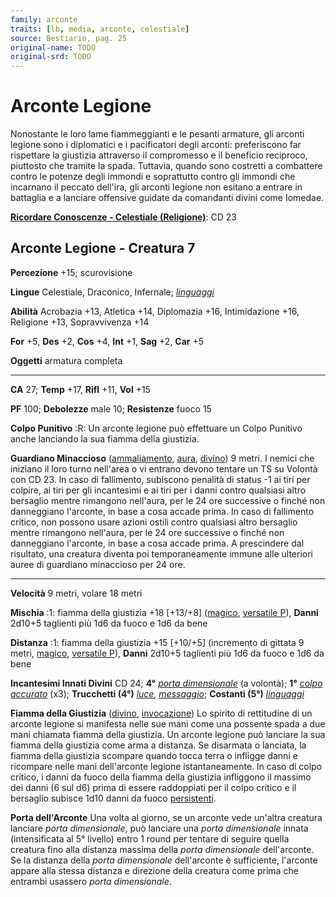 ```yaml
---
family: arconte
traits: [lb, media, arconte, celestiale]
source: Bestiario, pag. 25
original-name: TODO
original-srd: TODO
---
```


# Arconte Legione

Nonostante le loro lame fiammeggianti e le pesanti armature, gli arconti legione
sono i diplomatici e i pacificatori degli arconti: preferiscono far rispettare
la giustizia attraverso il compromesso e il beneficio reciproco, piuttosto che
tramite la spada. Tuttavia, quando sono costretti a combattere contro le potenze
degli immondi e soprattutto contro gli immondi che incarnano il peccato
dell'ira, gli arconti legione non esitano a entrare in battaglia e a lanciare
offensive guidate da comandanti divini come Iomedae.

**[Ricordare Conoscenze - Celestiale (Religione)](/azioni/ricordare-conoscenze)**:
CD 23

## Arconte Legione - Creatura 7

**Percezione** +15; scurovisione

**Lingue** Celestiale, Draconico, Infernale;
_[linguaggi](/incantesimi/linguaggi)_

**Abilità** Acrobazia +13, Atletica +14, Diplomazia +16, Intimidazione +16,
Religione +13, Sopravvivenza +14

**For** +5, **Des** +2, **Cos** +4, **Int** +1, **Sag** +2, **Car** +5

**Oggetti** armatura completa

---

**CA** 27; **Temp** +17, **Rifl** +11, **Vol** +15

**PF** 100; **Debolezze** male 10; **Resistenze** fuoco 15

**Colpo Punitivo** :R: Un arconte legione può effettuare un Colpo Punitivo anche
lanciando la sua fiamma della giustizia.

**Guardiano Minaccioso** ([ammaliamento](/tratti/ammaliamento),
[aura](/tratti/aura), [divino](/tratti/divino)) 9 metri. I nemici che iniziano
il loro turno nell'area o vi entrano devono tentare un TS su Volontà con CD 23.
ln caso di fallimento, subiscono penalità di status -1 ai tiri per colpire, ai
tiri per gli incantesimi e ai tiri per i danni contro qualsiasi altro bersaglio
mentre rimangono nell'aura, per le 24 ore successive o finché non danneggiano
l'arconte, in base a cosa accade prima. In caso di fallimento critico, non
possono usare azioni ostili contro qualsiasi altro bersaglio mentre rimangono
nell'aura, per le 24 ore successive o finché non danneggiano l'arconte, in base
a cosa accade prima. A prescindere dal risultato, una creatura diventa poi
temporaneamente immune alle ulteriori auree di guardiano minaccioso per 24 ore.

---

**Velocità** 9 metri, volare 18 metri

**Mischia** :1: fiamma della giustizia +18 \[+13/+8] ([magico](/tratti/magico),
[versatile P](/tratti/versatile)), **Danni** 2d10+5 taglienti più 1d6 da fuoco e
1d6 da bene

**Distanza** :1: fiamma della giustizia +15 \[+10/+5] (incremento di gittata 9
metri, [magico](/tratti/magico), [versatile P](/tratti/versatile)), **Danni**
2d10+5 taglienti più 1d6 da fuoco e 1d6 da bene

**Incantesimi Innati Divini** CD 24; **4°**
_[porta dimensionale](/incantesimi/porta-dimensionale)_ (a volontà); **1°**
_[colpo accurato](/incantesimi/colpo-accurato)_ (x3); **Trucchetti (4°)**
_[luce](/incantesimi/luce), [messaggio](/incantesimi/messaggio)_; **Costanti
(5°)** _[linguaggi](/incantesimi/linguaggi)_

**Fiamma della Giustizia** ([divino](/tratti/divino),
[invocazione](/tratti/invocazione)) Lo spirito di rettitudine di un arconte
legione si manifesta nelle sue mani come una possente spada a due mani chiamata
fiamma della giustizia. Un arconte legione può lanciare la sua fiamma della
giustizia come arma a distanza. Se disarmata o lanciata, la fiamma della
giustizia scompare quando tocca terra o infligge danni e ricompare nelle mani
dell'arconte legione istantaneamente. ln caso di colpo critico, i danni da fuoco
della fiamma della giustizia infliggono il massimo dei danni (6 sul d6) prima di
essere raddoppiati per il colpo critico e il bersaglio subisce 1d10 danni da
fuoco [persistenti](/condizioni/danno-persistente).

**Porta dell'Arconte** Una volta al giorno, se un arconte vede un'altra creatura
lanciare _porta dimensionale_, può lanciare una _porta dimensionale_ innata
(intensificata al 5° livello) entro 1 round per tentare di seguire quella
creatura fino alla distanza massima della _porta dimensionale_ dell'arconte. Se
la distanza della _porta dimensionale_ dell'arconte è sufficiente, l'arconte
appare alla stessa distanza e direzione della creatura come prima che entrambi
usassero _porta dimensionale_.
